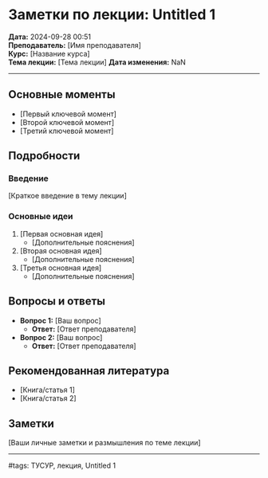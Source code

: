 # Заметки по лекции: Untitled 1
**Дата:** 2024-09-28 00:51  
**Преподаватель:** [Имя преподавателя]  
**Курс:** [Название курса]  
**Тема лекции:** [Тема лекции]
**Дата изменения:** NaN

---

## Основные моменты
- [Первый ключевой момент]
- [Второй ключевой момент]
- [Третий ключевой момент]

## Подробности
### Введение
[Краткое введение в тему лекции]

### Основные идеи
1. [Первая основная идея]
   - [Дополнительные пояснения]
2. [Вторая основная идея]
   - [Дополнительные пояснения]
3. [Третья основная идея]
   - [Дополнительные пояснения]

## Вопросы и ответы
- **Вопрос 1:** [Ваш вопрос]
  - **Ответ:** [Ответ преподавателя]
- **Вопрос 2:** [Ваш вопрос]
  - **Ответ:** [Ответ преподавателя]

## Рекомендованная литература
- [Книга/статья 1]
- [Книга/статья 2]

## Заметки
[Ваши личные заметки и размышления по теме лекции]

---


#tags: ТУСУР, лекция, Untitled 1
